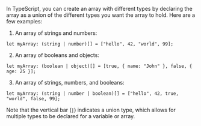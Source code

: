In TypeScript, you can create an array with different types by declaring the array as a union of the different types you want the array to hold. Here are a few examples:

1. An array of strings and numbers:

```
let myArray: (string | number)[] = ["hello", 42, "world", 99];
```

2. An array of booleans and objects:

```
let myArray: (boolean | object)[] = [true, { name: "John" }, false, { age: 25 }];
```

3. An array of strings, numbers, and booleans:

```
let myArray: (string | number | boolean)[] = ["hello", 42, true, "world", false, 99];
```

Note that the vertical bar (`|`) indicates a union type, which allows for multiple types to be declared for a variable or array.